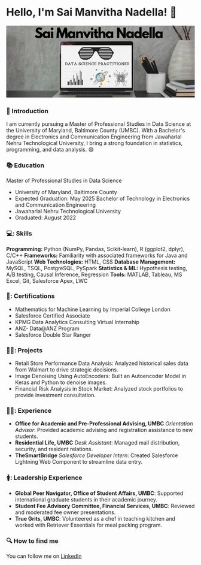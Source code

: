 # Hello, I'm Sai Manvitha Nadella! 👋

[![Header](https://github.com/SaiManvithaNadella/SaiManvithaNadella/blob/main/header%20image.png "Header")](https://some-url.dev/)

###  :girl: Introduction

I am currently pursuing a Master of Professional Studies in Data Science at the University of Maryland, Baltimore County (UMBC). With a Bachelor's degree in Electronics and Communication Engineering from Jawaharlal Nehru Technological University, I bring a strong foundation in statistics, programming, and data analysis. :smile:

### :books: Education

Master of Professional Studies in Data Science
 - University of Maryland, Baltimore County
 - Expected Graduation: May 2025
Bachelor of Technology in Electronics and Communication Engineering
 - Jawaharlal Nehru Technological University
 - Graduated: August 2022

### 💻: Skills

**Programming:** Python (NumPy, Pandas, Scikit-learn), R (ggplot2, dplyr), C/C++
**Frameworks:** Familiarity with associated frameworks for Java and JavaScript
**Web Technologies:** HTML, CSS
**Database Management:** MySQL, TSQL, PostgreSQL, PySpark
**Statistics & ML:** Hypothesis testing, A/B testing, Causal Inference, Regression
**Tools:** MATLAB, Tableau, MS Excel, Git, Salesforce Apex, LWC

### 🥇: Certifications

 - Mathematics for Machine Learning by Imperial College London
 - Salesforce Certified Associate
 - KPMG Data Analytics Consulting Virtual Internship
 - ANZ- Data@ANZ Program
 - Salesforce Double Star Ranger

### 👷‍♀️: Projects

 - Retail Store Performance Data Analysis: Analyzed historical sales data from Walmart to drive strategic decisions.
 - Image Denoising Using AutoEncoders: Built an Autoencoder Model in Keras and Python to denoise images.
 - Financial Risk Analysis in Stock Market: Analyzed stock portfolios to provide investment consultation.

### 👷‍♀️: Experience

 - **Office for Academic and Pre-Professional Advising, UMBC**
_Orientation Advisor_: Provided academic advising and registration assistance to new students.
 - **Residential Life, UMBC**
_Desk Assistant_: Managed mail distribution, security, and resident relations.
 - **TheSmartBridge**
_Salesforce Developer Intern_: Created Salesforce Lightning Web Component to streamline data entry.

### 🚺: Leadership Experience

 - **Global Peer Navigator, Office of Student Affairs, UMBC**: Supported international graduate students in their academic journey.
 - **Student Fee Advisory Committee, Financial Services, UMBC**: Reviewed and moderated fee owner presentations.
 - **True Grits, UMBC**: Volunteered as a chef in teaching kitchen and worked with Retriever Essentials for meal packing program.


### :mag: How to find me
You can follow me on [LinkedIn](https://www.linkedin.com/in/sai-manvitha-nadella-746b20193/)
